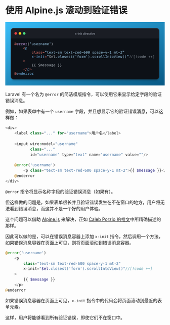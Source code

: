 # 使用 Alpine.js 滚动到验证错误

![](screenshot.png)

Laravel 有一个名为 `@error` 的简洁模版指令，可以使用它来显示给定字段的验证错误消息。

例如，如果表单中有一个 `username` 字段，并且想显示它的验证错误消息，可以这样做：

```php
<div>
    <label class="..." for="username">用户名</label>
    
    <input wire:model="username"
           class="..."
           id="username" type="text" name="username" value=""/>

    @error('username')
        <p class="text-sm text-red-600 space-y-1 mt-2">{{ $message }}</p>
    @enderror
</div>
```

`@error` 指令将显示名称字段的验证错误消息（如果有）。

但这样做的问题是，如果表单很长并且验证错误发生在不在窗口的地方，用户将无法看到错误消息，而这并不是一个好的用户体验。

这个问题可以借助 [Alpine.js](https://alpinejs.dev/directives/init) 来解决，正如 [Caleb Porzio 的推文](https://twitter.com/calebporzio/status/1725220835076534690)中所精确描述的那样。

因此可以做的是，可以在错误消息容器上添加 `x-init` 指令，然后调用一个方法，如果错误消息容器在页面上可见，则将页面滚动到错误消息容器。

```php
@error('username')
    <p 
        class="text-sm text-red-600 space-y-1 mt-2"
        x-init="$el.closest('form').scrollIntoView()"//[!code ++]
    >
        {{ $message }}
    </p>
@enderror
```

如果错误消息容器在页面上可见，`x-init` 指令中的代码会将页面滚动到最近的表单元素。

这样，用户将能够看到所有验证错误，即使它们不在窗口中。
